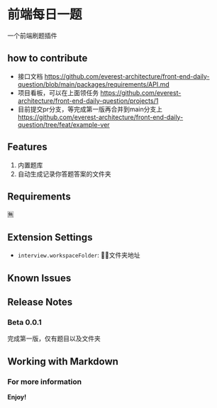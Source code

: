 # 前端每日一题

一个前端刷题插件

## how to contribute

- 接口文档 https://github.com/everest-architecture/front-end-daily-question/blob/main/packages/requirements/API.md
- 项目看板，可以在上面领任务 https://github.com/everest-architecture/front-end-daily-question/projects/1
- 目前提交pr分支，等完成第一版再合并到main分支上 https://github.com/everest-architecture/front-end-daily-question/tree/feat/example-ver

## Features

1. 内置题库
2. 自动生成记录你答题答案的文件夹

## Requirements

🈚️

## Extension Settings

* `interview.workspaceFolder`: 文件夹地址

## Known Issues

## Release Notes

### Beta 0.0.1

完成第一版，仅有题目以及文件夹

## Working with Markdown

### For more information

**Enjoy!**
